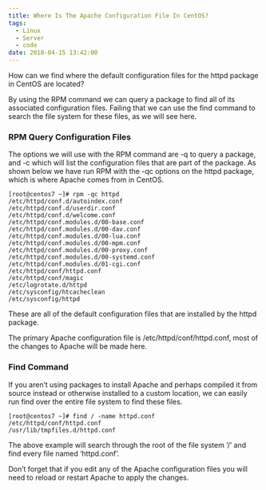 ```yaml
---
title: Where Is The Apache Configuration File In CentOS?
tags:
  - Linux
  - Server
  - code
date: 2018-04-15 13:42:00
---
```

How can we find where the default configuration files for the httpd package in CentOS are located?

By using the RPM command we can query a package to find all of its associated configuration files. Failing that we can use the find command to search the file system for these files, as we will see here.


### RPM Query Configuration Files
The options we will use with the RPM command are -q to query a package, and -c which will list the configuration files that are part of the package. As shown below we have run RPM with the -qc options on the httpd package, which is where Apache comes from in CentOS.

<!-- more --> 
```
[root@centos7 ~]# rpm -qc httpd
/etc/httpd/conf.d/autoindex.conf
/etc/httpd/conf.d/userdir.conf
/etc/httpd/conf.d/welcome.conf
/etc/httpd/conf.modules.d/00-base.conf
/etc/httpd/conf.modules.d/00-dav.conf
/etc/httpd/conf.modules.d/00-lua.conf
/etc/httpd/conf.modules.d/00-mpm.conf
/etc/httpd/conf.modules.d/00-proxy.conf
/etc/httpd/conf.modules.d/00-systemd.conf
/etc/httpd/conf.modules.d/01-cgi.conf
/etc/httpd/conf/httpd.conf
/etc/httpd/conf/magic
/etc/logrotate.d/httpd
/etc/sysconfig/htcacheclean
/etc/sysconfig/httpd
```
These are all of the default configuration files that are installed by the httpd package.

The primary Apache configuration file is /etc/httpd/conf/httpd.conf, most of the changes to Apache will be made here.

### Find Command
If you aren’t using packages to install Apache and perhaps compiled it from source instead or otherwise installed to a custom location, we can easily run find over the entire file system to find these files.
```
[root@centos7 ~]# find / -name httpd.conf
/etc/httpd/conf/httpd.conf
/usr/lib/tmpfiles.d/httpd.conf
```
The above example will search through the root of the file system ‘/’ and find every file named ‘httpd.conf’.

Don’t forget that if you edit any of the Apache configuration files you will need to reload or restart Apache to apply the changes.
